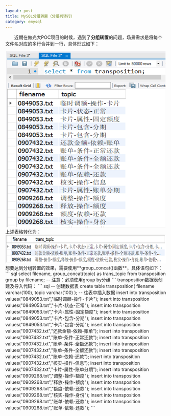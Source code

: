```yaml
---
layout: post
title: MySQL分组转置（分组列转行）
category: emysql
---
```


&emsp;&emsp;近期在做光大POC项目的时候，遇到了**分组转置**的问题，场景需求是将每个文件名对应的多行合并到一行，具体形式如下：     
<div align="center">
<img width="500" height="550" src="https://raw.githubusercontent.com/carrylaw/IMG/master/img_sql/sql35.png" />
</div>
上述表格转化为：
<div align="center">
<img width="600" height="90" src="https://raw.githubusercontent.com/carrylaw/IMG/master/img_sql/sql36.png" />
</div>
想要达到分组转置的效果，需要使用**group_concat()函数**，具体语句如下：
``` sql
select filename,
       group_concat(topic) as trans_topic 
from transposition group by filename;
-- 注意：必须使用group by分组
```
transposition数据表创建及导入代码：
``` sql
-- 创建数据表
create table transposition(
filename varchar(100),
topic varchar(100)
);
-- 往表中插入数据
insert into transposition values("0849053.txt","临时调额-操作-卡片");
insert into transposition values("0849053.txt","卡片-状态-正常");
insert into transposition values("0849053.txt","卡片-属性-固定额度");
insert into transposition values("0849053.txt","卡片-包含-分期");
insert into transposition values("0849053.txt","卡片-包含-分期");
insert into transposition values("0907432.txt","还款金额-依赖-账单");
insert into transposition values("0907432.txt","账单-条件-正常还款");
insert into transposition values("0907432.txt","账单-条件-全额还款");
insert into transposition values("0907432.txt","账单-条件-全额还款");
insert into transposition values("0907432.txt","账单-依赖-还款");
insert into transposition values("0907432.txt","核实-操作-信息");
insert into transposition values("0907432.txt","卡片-属性-账单分期");
insert into transposition values("0909268.txt","调整-操作-额度");
insert into transposition values("0909268.txt","释放-操作-额度");
insert into transposition values("0909268.txt","额度-依赖-还款");
insert into transposition values("0909268.txt","核实-操作-身份");
insert into transposition values("0909268.txt","账单-依赖-还款");
insert into transposition values("0909268.txt","账单-依赖-还款");
```
